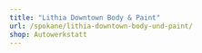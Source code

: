 ```yaml
---
title: "Lithia Downtown Body & Paint"
url: /spokane/lithia-downtown-body-und-paint/
shop: Autowerkstatt
---
```

